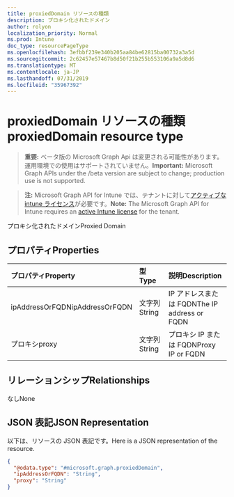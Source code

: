 ```yaml
---
title: proxiedDomain リソースの種類
description: プロキシ化されたドメイン
author: rolyon
localization_priority: Normal
ms.prod: Intune
doc_type: resourcePageType
ms.openlocfilehash: 3efbbf239e340b205aa84be62815ba00732a3a5d
ms.sourcegitcommit: 2c62457e57467b8d50f21b255b553106a9a5d8d6
ms.translationtype: MT
ms.contentlocale: ja-JP
ms.lasthandoff: 07/31/2019
ms.locfileid: "35967392"
---
```

# <a name="proxieddomain-resource-type"></a><span data-ttu-id="67a44-103">proxiedDomain リソースの種類</span><span class="sxs-lookup"><span data-stu-id="67a44-103">proxiedDomain resource type</span></span>

> <span data-ttu-id="67a44-104">**重要:** ベータ版の Microsoft Graph Api は変更される可能性があります。運用環境での使用はサポートされていません。</span><span class="sxs-lookup"><span data-stu-id="67a44-104">**Important:** Microsoft Graph APIs under the /beta version are subject to change; production use is not supported.</span></span>

> <span data-ttu-id="67a44-105">**注:** Microsoft Graph API for Intune では、テナントに対して[アクティブな intune ライセンス](https://go.microsoft.com/fwlink/?linkid=839381)が必要です。</span><span class="sxs-lookup"><span data-stu-id="67a44-105">**Note:** The Microsoft Graph API for Intune requires an [active Intune license](https://go.microsoft.com/fwlink/?linkid=839381) for the tenant.</span></span>

<span data-ttu-id="67a44-106">プロキシ化されたドメイン</span><span class="sxs-lookup"><span data-stu-id="67a44-106">Proxied Domain</span></span>

## <a name="properties"></a><span data-ttu-id="67a44-107">プロパティ</span><span class="sxs-lookup"><span data-stu-id="67a44-107">Properties</span></span>
|<span data-ttu-id="67a44-108">プロパティ</span><span class="sxs-lookup"><span data-stu-id="67a44-108">Property</span></span>|<span data-ttu-id="67a44-109">型</span><span class="sxs-lookup"><span data-stu-id="67a44-109">Type</span></span>|<span data-ttu-id="67a44-110">説明</span><span class="sxs-lookup"><span data-stu-id="67a44-110">Description</span></span>|
|:---|:---|:---|
|<span data-ttu-id="67a44-111">ipAddressOrFQDN</span><span class="sxs-lookup"><span data-stu-id="67a44-111">ipAddressOrFQDN</span></span>|<span data-ttu-id="67a44-112">文字列</span><span class="sxs-lookup"><span data-stu-id="67a44-112">String</span></span>|<span data-ttu-id="67a44-113">IP アドレスまたは FQDN</span><span class="sxs-lookup"><span data-stu-id="67a44-113">The IP address or FQDN</span></span>|
|<span data-ttu-id="67a44-114">プロキシ</span><span class="sxs-lookup"><span data-stu-id="67a44-114">proxy</span></span>|<span data-ttu-id="67a44-115">文字列</span><span class="sxs-lookup"><span data-stu-id="67a44-115">String</span></span>|<span data-ttu-id="67a44-116">プロキシ IP または FQDN</span><span class="sxs-lookup"><span data-stu-id="67a44-116">Proxy IP or FQDN</span></span>|

## <a name="relationships"></a><span data-ttu-id="67a44-117">リレーションシップ</span><span class="sxs-lookup"><span data-stu-id="67a44-117">Relationships</span></span>
<span data-ttu-id="67a44-118">なし</span><span class="sxs-lookup"><span data-stu-id="67a44-118">None</span></span>

## <a name="json-representation"></a><span data-ttu-id="67a44-119">JSON 表記</span><span class="sxs-lookup"><span data-stu-id="67a44-119">JSON Representation</span></span>
<span data-ttu-id="67a44-120">以下は、リソースの JSON 表記です。</span><span class="sxs-lookup"><span data-stu-id="67a44-120">Here is a JSON representation of the resource.</span></span>
<!-- {
  "blockType": "resource",
  "@odata.type": "microsoft.graph.proxiedDomain"
}
-->
``` json
{
  "@odata.type": "#microsoft.graph.proxiedDomain",
  "ipAddressOrFQDN": "String",
  "proxy": "String"
}
```





